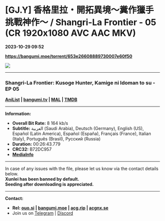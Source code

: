 # [GJ.Y] 香格里拉・開拓異境～糞作獵手挑戰神作～ / Shangri-La Frontier - 05 (CR 1920x1080 AVC AAC MKV)

**2023-10-29 09:52**

**https://bangumi.moe/torrent/653e26608889730007e60f50**

![](https://img1.ak.crunchyroll.com/i/spire2-tmb/927479b688a8a6e847664107019a7a1d1698542368_full.jpg)

* * *

### **__Shangri-La Frontier: Kusoge Hunter, Kamige ni Idoman to su__** - EP 05

**[AniList](https://anilist.co/anime/151970) | [bangumi.tv](https://bgm.tv/subject/390980) | [MAL](https://myanimelist.net/anime/52347) | [TMDB](https://www.themoviedb.org/tv/205050-shangri-la-frontier)**

* * *

**Information:**

*   **Overall Bit Rate:** 8 164 kb/s
*   **Subtitle:** العربية (Saudi Arabia), Deutsch (Germany), English (US), Español (Latin America), Español (España), Français (France), Italian (Italy), Português (Brasil), Русский (Russia)
*   **Duration:** 00:26:43.779
*   **CRC32:** B72DC957
*   **[MediaInfo](https://rr1---nfo.raws.dev/%5BGJ.Y%5D%20Shangri-La%20Frontier%20-%20%20Kusoge%20Hunter%2C%20Kamige%20ni%20Idoman%20to%20su%20-%2005%20%28CR%201920x1080%20AVC%20AAC%20MKV%29%20%5BB72DC957%5D.mkv.nfo)**

* * *

In case of any issues with the file, please let us know via the contact details below.  
**Xunlei has been banned by default.**  
**Seeding after downloading is appreciated.**

* * *

**Contact:**

*   **Rel: [ouo.si](https://ouo.si/user/BraveSail) | [bangumi.moe](https://bangumi.moe/search/63e4b7585fa12c0007949b88) | [acg.rip](https://acg.rip/user/5570) | [acgnx.se](https://share.acgnx.se/user-529-1.html)**
*   Join us on [Telegram](https://kirara-fantasia.moe/telegram) | [Discord](https://kirara-fantasia.moe/discord)